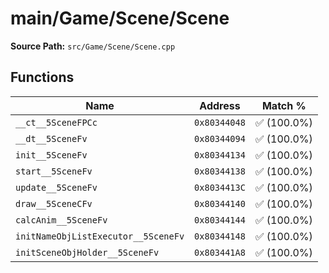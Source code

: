 # main/Game/Scene/Scene

**Source Path:** `src/Game/Scene/Scene.cpp`

## Functions

| Name | Address | Match % |
|------|---------|---------|
| `__ct__5SceneFPCc` | `0x80344048` | :white_check_mark: (100.0%) |
| `__dt__5SceneFv` | `0x80344094` | :white_check_mark: (100.0%) |
| `init__5SceneFv` | `0x80344134` | :white_check_mark: (100.0%) |
| `start__5SceneFv` | `0x80344138` | :white_check_mark: (100.0%) |
| `update__5SceneFv` | `0x8034413C` | :white_check_mark: (100.0%) |
| `draw__5SceneCFv` | `0x80344140` | :white_check_mark: (100.0%) |
| `calcAnim__5SceneFv` | `0x80344144` | :white_check_mark: (100.0%) |
| `initNameObjListExecutor__5SceneFv` | `0x80344148` | :white_check_mark: (100.0%) |
| `initSceneObjHolder__5SceneFv` | `0x803441A8` | :white_check_mark: (100.0%) |